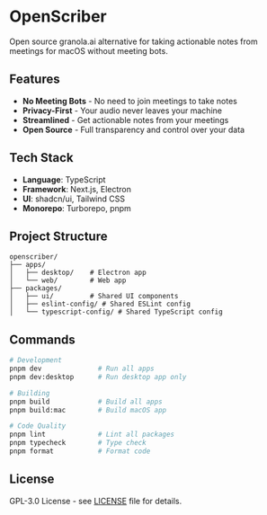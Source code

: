 # OpenScriber

Open source granola.ai alternative for taking actionable notes from meetings for macOS without meeting bots.

## Features

- **No Meeting Bots** - No need to join meetings to take notes
- **Privacy-First** - Your audio never leaves your machine
- **Streamlined** - Get actionable notes from your meetings
- **Open Source** - Full transparency and control over your data

## Tech Stack

- **Language**: TypeScript
- **Framework**: Next.js, Electron
- **UI**: shadcn/ui, Tailwind CSS
- **Monorepo**: Turborepo, pnpm

## Project Structure

```
openscriber/
├── apps/
│   ├── desktop/    # Electron app
│   └── web/        # Web app
├── packages/
│   ├── ui/         # Shared UI components
│   ├── eslint-config/ # Shared ESLint config
│   └── typescript-config/ # Shared TypeScript config
```

## Commands

```bash
# Development
pnpm dev              # Run all apps
pnpm dev:desktop      # Run desktop app only

# Building
pnpm build            # Build all apps
pnpm build:mac        # Build macOS app

# Code Quality
pnpm lint             # Lint all packages
pnpm typecheck        # Type check
pnpm format           # Format code
```


## License

GPL-3.0 License - see [LICENSE](LICENSE) file for details.